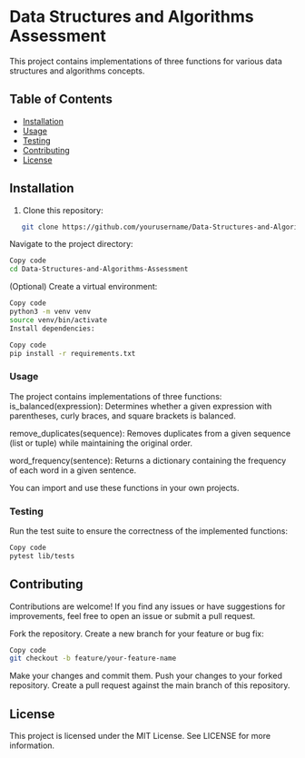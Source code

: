 # Data Structures and Algorithms Assessment

This project contains implementations of three functions for various data structures and algorithms concepts.

## Table of Contents

- [Installation](#installation)
- [Usage](#usage)
- [Testing](#testing)
- [Contributing](#contributing)
- [License](#license)

## Installation

1. Clone this repository:
```bash
   git clone https://github.com/yourusername/Data-Structures-and-Algorithms-Assessment.git
```
Navigate to the project directory:

```bash
Copy code
cd Data-Structures-and-Algorithms-Assessment
```
(Optional) Create a virtual environment:

```bash
Copy code
python3 -m venv venv
source venv/bin/activate
Install dependencies:
```
```bash
Copy code
pip install -r requirements.txt
```
### Usage
The project contains implementations of three functions:
is_balanced(expression): Determines whether a given expression with parentheses, curly braces, and square brackets is balanced.

remove_duplicates(sequence): Removes duplicates from a given sequence (list or tuple) while maintaining the original order.

word_frequency(sentence): Returns a dictionary containing the frequency of each word in a given sentence.

You can import and use these functions in your own projects.

### Testing
Run the test suite to ensure the correctness of the implemented functions:

```bash
Copy code
pytest lib/tests
```
## Contributing
Contributions are welcome! If you find any issues or have suggestions for improvements, feel free to open an issue or submit a pull request.

Fork the repository.
Create a new branch for your feature or bug fix:
```bash
Copy code
git checkout -b feature/your-feature-name
```
Make your changes and commit them.
Push your changes to your forked repository.
Create a pull request against the main branch of this repository.
## License
This project is licensed under the MIT License. See LICENSE for more information.
